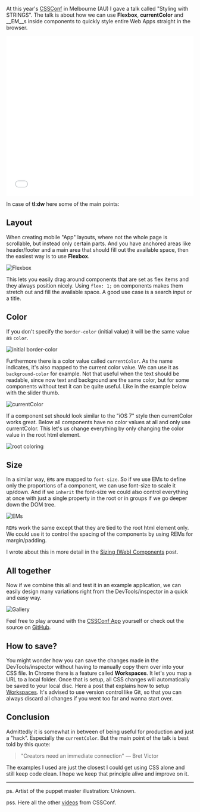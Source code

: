 At this year's [CSSConf](http://2014.cssconf.com.au/) in Melbourne (AU) I gave a talk called "Styling with STRINGS". The talk is about how we can use __Flexbox__, __currentColor__ and __EM__s inside components to quickly style entire Web Apps straight in the browser.

<iframe width="100%" height="428" src="//www.youtube.com/embed/jPOBVaomzLE?list=PLZriQCloF6GDEOUPK7tlaWAtJhPW21ZDF" frameborder="0" allowfullscreen></iframe>

In case of __tl:dw__ here some of the main points:

## Layout

When creating mobile "App" layouts, where not the whole page is scrollable, but instead only certain parts. And you have anchored areas like header/footer and a main area that should fill out the available space, then the easiest way is to use __Flexbox__.

![Flexbox](/img/posts/cssconf-flexbox.gif)

This lets you easily drag around components that are set as flex items and they always position nicely. Using `flex: 1;` on components makes them stretch out and fill the available space. A good use case is a search input or a title.


## Color

If you don't specify the `border-color` (initial value) it will be the same value as `color`.

![initial border-color](/img/posts/cssconf-color1.gif)

Furthermore there is a color value called `currentColor`. As the name indicates, it's also mapped to the current color value. We can use it as `background-color` for example. Not that useful when the text should be readable, since now text and background are the same color, but for some components without text it can be quite useful. Like in the example below with the slider thumb.

![currentColor](/img/posts/cssconf-color2.gif)

If a component set should look similar to the "iOS 7" style then currentColor works great. Below all components have no color values at all and only use currentColor. This let's us change everything by only changing the color value in the root html element.

![root coloring](/img/posts/cssconf-color3.gif)


## Size

In a similar way, `EM`s are mapped to `font-size`. So if we use EMs to define only the proportions of a component, we can use font-size to scale it up/down. And if we `inherit` the font-size we could also control everything at once with just a single property in the root or in groups if we go deeper down the DOM tree.

![EMs](/img/posts/cssconf-size.gif)

`REM`s work the same except that they are tied to the root html element only. We could use it to control the spacing of the components by using REMs for margin/padding.

I wrote about this in more detail in the [Sizing (Web) Components](http://simurai.com/blog/2013/07/03/sizing-components/) post.

## All together

Now if we combine this all and test it in an example application, we can easily design many variations right from the DevTools/inspector in a quick and easy way.

![Gallery](/img/posts/cssconf-gallery.jpg)

Feel free to play around with the [CSSConf App](http://simurai.github.io/cssconf-app) yourself or check out the source on [GitHub](https://github.com/simurai/cssconf-app).

## How to save?
You might wonder how you can save the changes made in the DevTools/inspector without having to manually copy them over into your CSS file. In Chrome there is a feature called __Workspaces__. It let's you map a URL to a local folder. Once that is setup, all CSS changes will automatically be saved to your local disc. Here a post that explains how to setup [Workspaces](http://www.html5rocks.com/en/tutorials/developertools/revolutions2013/#toc-workspaces). It's advised to use version control like Git, so that you can always discard all changes if you went too far and wanna start over.


## Conclusion
Admittedly it is somewhat in between of being useful for production and just a "hack". Especially the `currentColor`. But the main point of the talk is best told by this quote:

> "Creators need an immediate connection" &mdash; Bret Victor

The examples I used are just the closest I could get using CSS alone and still keep code clean. I hope we keep that principle alive and improve on it.

------

ps. Artist of the puppet master illustration: Unknown.

pss. Here all the other [videos](http://2014.cssconf.com.au/news/videos/) from CSSConf.
